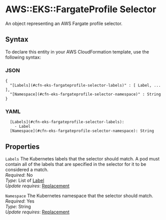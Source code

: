 # AWS::EKS::FargateProfile Selector<a name="aws-properties-eks-fargateprofile-selector"></a>

An object representing an AWS Fargate profile selector\.

## Syntax<a name="aws-properties-eks-fargateprofile-selector-syntax"></a>

To declare this entity in your AWS CloudFormation template, use the following syntax:

### JSON<a name="aws-properties-eks-fargateprofile-selector-syntax.json"></a>

```
{
  "[Labels](#cfn-eks-fargateprofile-selector-labels)" : [ Label, ... ],
  "[Namespace](#cfn-eks-fargateprofile-selector-namespace)" : String
}
```

### YAML<a name="aws-properties-eks-fargateprofile-selector-syntax.yaml"></a>

```
  [Labels](#cfn-eks-fargateprofile-selector-labels):
    - Label
  [Namespace](#cfn-eks-fargateprofile-selector-namespace): String
```

## Properties<a name="aws-properties-eks-fargateprofile-selector-properties"></a>

`Labels` <a name="cfn-eks-fargateprofile-selector-labels"></a>
The Kubernetes labels that the selector should match\. A pod must contain all of the labels that are specified in the selector for it to be considered a match\.  
_Required_: No  
_Type_: List of [Label](aws-properties-eks-fargateprofile-label.md)  
_Update requires_: [Replacement](https://docs.aws.amazon.com/AWSCloudFormation/latest/UserGuide/using-cfn-updating-stacks-update-behaviors.html#update-replacement)

`Namespace` <a name="cfn-eks-fargateprofile-selector-namespace"></a>
The Kubernetes namespace that the selector should match\.  
_Required_: Yes  
_Type_: String  
_Update requires_: [Replacement](https://docs.aws.amazon.com/AWSCloudFormation/latest/UserGuide/using-cfn-updating-stacks-update-behaviors.html#update-replacement)
